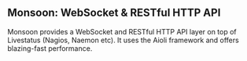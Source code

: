 Monsoon: WebSocket & RESTful HTTP API
---

Monsoon provides a WebSocket and RESTful HTTP API layer on top of Livestatus (Nagios, Naemon etc).
It uses the Aioli framework and offers blazing-fast performance.
